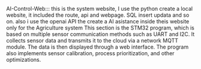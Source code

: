 AI-Control-Web::: this is the system website, I use the python create a local website, it included the route, api and webpage. SQL insert updata and so on. also i use the openai API the create a AI asistance inside theis website only for the Agriculture system
This section is the STM32 program, which is based on multiple sensor communication methods such as UART and I2C. It collects sensor data and transmits it to the cloud via a network MQTT module. The data is then displayed through a web interface. The program also implements sensor calibration, process prioritization, and other optimizations.
